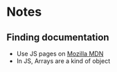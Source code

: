 # Notes
## Finding documentation
- Use JS pages on [Mozilla MDN](https://developer.mozilla.org/en-US/docs/Web/JavaScript)
- In JS, Arrays are a kind of object